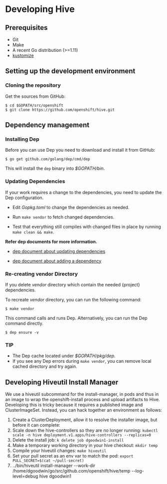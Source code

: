 # Developing Hive

## Prerequisites

- Git
- Make
- A recent Go distribution (>=1.11)
- [kustomize](https://github.com/kubernetes-sigs/kustomize#kustomize)

## Setting up the development environment

### Cloning the repository

Get the sources from GitHub:

```
$ cd $GOPATH/src/openshift
$ git clone https://github.com/openshift/hive.git
```

## Dependency management

### Installing Dep

Before you can use Dep you need to download and install it from GitHub:

```
$ go get github.com/golang/dep/cmd/dep
```

This will install the `dep` binary into *_$GOPATH/bin_*.

### Updating Dependencies

If your work requires a change to the dependencies, you need to update the Dep configuration.

* Edit *_Gopkg.toml_* to change the dependencies as needed.

* Run `make vendor` to fetch changed dependencies.

* Test that everything still compiles with changed files in place by running `make clean && make`.

**Refer dep documents for more information.**

* [dep document about updating dependencies](https://golang.github.io/dep/docs/daily-dep.html#updating-dependencies)

* [dep document about adding a dependency](https://golang.github.io/dep/docs/daily-dep.html#adding-a-new-dependency)

### Re-creating vendor Directory

If you delete *_vendor_* directory which contain the needed {project} dependencies.

To recreate *_vendor_* directory, you can run the following command:

```
$ make vendor
```

This command calls and runs Dep.
Alternatively, you can run the Dep command directly.

```
$ dep ensure -v
```

### TIP

* The Dep cache located under *_$GOPATH/pkg/dep_*.
* If you see any Dep errors during `make vendor`, you can remove local cached directory and try again.

## Developing Hiveutil Install Manager

We use a hiveutil subcommand for the install-manager, in pods and thus in an image to wrap the openshift-install process and upload artifacts to Hive. Developing this is tricky because it requires a published image and ClusterImageSet. Instead, you can hack together an environment as follows:

 1. Create a ClusterDeployment, allow it to resolve the installer image, but before it can complete:
   1. Scale down the hive-controllers so they are no longer running: `kubectl scale -n hive deployment.v1.apps/hive-controllers --replicas=0`
   1. Delete the install job: `k delete job dgoodwin1-install`
 1. Make a temporary working directory in your hive checkout: `mkdir temp`
 1. Compile your hiveutil changes: `make hiveutil`
 1. Set your pull secret as an env var to match the pod: `export PULL_SECRET=$(cat ~/pull-secret)`
 1. ../bin/hiveutil install-manager --work-dir /home/dgoodwin/go/src/github.com/openshift/hive/temp --log-level=debug hive dgoodwin1

